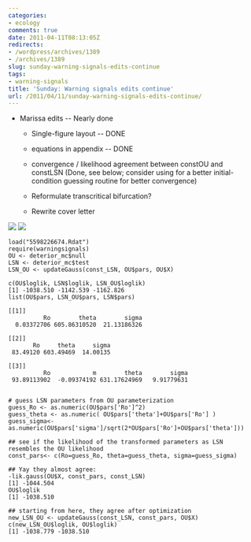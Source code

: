 ```yaml
---
categories:
- ecology
comments: true
date: 2011-04-11T08:13:05Z
redirects:
- /wordpress/archives/1389
- /archives/1389
slug: sunday-warning-signals-edits-continue
tags:
- warning-signals
title: 'Sunday: Warning signals edits continue'
url: /2011/04/11/sunday-warning-signals-edits-continue/
---
```


* Marissa edits -- Nearly done 

	
  * Single-figure layout -- DONE 

	
  * equations in appendix -- DONE

	
  * convergence / likelihood agreement between constOU and constLSN (Done, see below; consider using for a better initial-condition guessing routine for better convergence) 

	
  * Reformulate transcritical bifurcation?

	
  * Rewrite cover letter 



![]( http://farm6.staticflickr.com/5103/5607234118_a4d877b381_o.jpg )
 ![]( http://farm6.staticflickr.com/5145/5607230134_0b63303ba8_o.jpg )



    
    
    load("5598226674.Rdat")
    require(warningsignals)
    OU <- deterior_mc$null 
    LSN <- deterior_mc$test
    LSN_OU <- updateGauss(const_LSN, OU$pars, OU$X)
    
    c(OU$loglik, LSN$loglik, LSN_OU$loglik)
    [1] -1038.510 -1142.539 -1162.826
    list(OU$pars, LSN_OU$pars, LSN$pars)
    
    [[1]]
              Ro        theta        sigma 
      0.03372706 605.86310520  21.13186326 
    
    [[2]]
           Ro     theta     sigma 
     83.49120 603.49469  14.00135 
    
    [[3]]
              Ro            m        theta        sigma 
     93.89113902  -0.09374192 631.17624969   9.91779631 
    
    
    # guess LSN parameters from OU parameterization
    guess_Ro <- as.numeric(OU$pars['Ro']^2)
    guess_theta <- as.numeric( OU$pars['theta']+OU$pars['Ro'] )
    guess_sigma<- as.numeric(OU$pars['sigma']/sqrt(2*OU$pars['Ro']+OU$pars['theta']))
    
    ## see if the likelihood of the transformed parameters as LSN resembles the OU likelihood 
    const_pars<- c(Ro=guess_Ro, theta=guess_theta, sigma=guess_sigma)
    
    ## Yay they almost agree:
    -lik.gauss(OU$X, const_pars, const_LSN)
    [1] -1044.504
    OU$loglik
    [1] -1038.510
    
    ## starting from here, they agree after optimization
    new_LSN_OU <- updateGauss(const_LSN, const_pars, OU$X)
    c(new_LSN_OU$loglik, OU$loglik)
    [1] -1038.779 -1038.510
    
    





